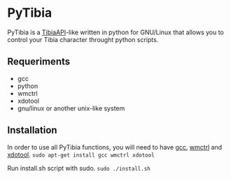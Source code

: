 PyTibia
=======
PyTibia is a [TibiaAPI](https://code.google.com/p/tibiaapi/)-like written in python for GNU/Linux that allows you to control your Tibia character throught python scripts.

Requeriments
------------
* gcc
* python
* wmctrl
* xdotool
* gnu/linux or another unix-like system

Installation
------------
In order to use all PyTibia functions, you will need to have [gcc](https://gcc.gnu.org/), [wmctrl](http://tomas.styblo.name/wmctrl/) and [xdotool](http://www.semicomplete.com/projects/xdotool/).
`sudo apt-get install gcc wmctrl xdotool`

Run install.sh script with sudo.
`sudo ./install.sh`
